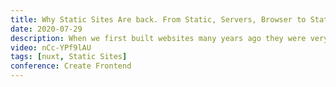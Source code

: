```yaml
---
title: Why Static Sites Are back. From Static, Servers, Browser to Static
date: 2020-07-29
description: When we first built websites many years ago they were very static. It was all we knew. Html with some CSS and a tiny bit of JavaScript. A typical website from 1996, SpaceJam which really shows how static sites are.
video: nCc-YPf9lAU
tags: [nuxt, Static Sites]
conference: Create Frontend
---
```

